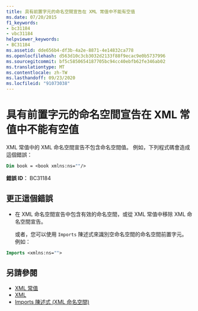```yaml
---
title: 具有前置字元的命名空間宣告在 XML 常值中不能有空值
ms.date: 07/20/2015
f1_keywords:
- bc31184
- vbc31184
helpviewer_keywords:
- BC31184
ms.assetid: dde656b4-df3b-4a2e-8871-4e14832ca778
ms.openlocfilehash: d563d10c3cb3032d2133f88f9ecac9e0b5737996
ms.sourcegitcommit: bf5c5850654187705bc94cc40ebfb62fe346ab02
ms.translationtype: MT
ms.contentlocale: zh-TW
ms.lasthandoff: 09/23/2020
ms.locfileid: "91073038"
---
```

# <a name="namespace-declaration-with-prefix-cannot-have-an-empty-value-in-xml-literals"></a>具有前置字元的命名空間宣告在 XML 常值中不能有空值

XML 常值中的 XML 命名空間宣告不包含命名空間值。 例如，下列程式碼會造成這個錯誤：  
  
```vb  
Dim book = <book xmlns:ns=""/>  
```  
  
 **錯誤 ID︰** BC31184  
  
## <a name="to-correct-this-error"></a>更正這個錯誤  
  
- 在 XML 命名空間宣告中包含有效的命名空間，或從 XML 常值中移除 XML 命名空間宣告。  
  
     或者，您可以使用 `Imports` 陳述式來識別空命名空間的命名空間前置字元。 例如：  
  
```vb  
Imports <xmlns:ns="">  
```  
  
## <a name="see-also"></a>另請參閱

- [XML 常值](../language-reference/xml-literals/index.md)
- [XML](../programming-guide/language-features/xml/index.md)
- [Imports 陳述式 (XML 命名空間)](../language-reference/statements/imports-statement-xml-namespace.md)
